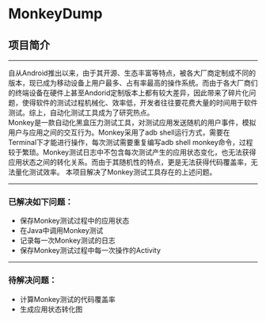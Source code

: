 # MonkeyDump
## 项目简介
*****
自从Android推出以来，由于其开源、生态丰富等特点，被各大厂商定制成不同的版本，现已成为移动设备上用户最多、占有率最高的操作系统。而由于各大厂商们的终端设备在硬件上甚至Andorid定制版本上都有较大差异，因此带来了碎片化问题，使得软件的测试过程机械化、效率低，开发者往往要花费大量的时间用于软件测试。综上，自动化测试工具成为了研究热点。  
Monkey是一款自动化黑盒压力测试工具，对测试应用发送随机的用户事件，模拟用户与应用之间的交互行为。Monkey采用了adb shell运行方式，需要在Terminal下才能进行操作，每次测试需要重复编写adb shell monkey命令，过程较于繁琐。Monkey测试日志中不包含每次测试产生的应用状态变化，也无法获得应用状态之间的转化关系。而由于其随机性的特点，更是无法获得代码覆盖率，无法量化测试效率。
本项目解决了Monkey测试工具存在的上述问题。
*****
### 已解决如下问题：
- 保存Monkey测试过程中的应用状态
- 在Java中调用Monkey测试
- 记录每一次Monkey测试的日志
- 保存Monkey测试过程中每一次操作的Activity
*****
### 待解决问题：
- 计算Monkey测试的代码覆盖率
- 生成应用状态转化图


